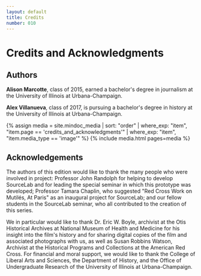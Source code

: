 ```yaml
---
layout: default
title: Credits
number: 010 
---
```


# Credits and Acknowledgments

## Authors

**Alison Marcotte**, class of 2015, earned a bachelor's degree in journalism at the University of Illinois at Urbana-Champaign.

**Alex Villanueva**, class of 2017, is pursuing a bachelor's degree in history at the University of Illinois at Urbana-Champaign.

{% assign media = site.mindoc_media | sort: "order" | where_exp: "item", "item.page == 'credits_and_acknowledgments'" | where_exp: "item", "item.media_type == 'image'" %} 
{% include media.html pages=media %}

## Acknowledgements

The authors of this edition would like to thank the many people who were involved in project: Professor John Randolph for helping to develop SourceLab and for leading the special seminar in which this prototype was developed; Professor Tamara Chaplin, who suggested "Red Cross Work on Mutilés, At Paris" as an inaugural project for SourceLab; and our fellow students in the SourceLab seminar, who all contributed to the creation of this series.

We in particular would like to thank Dr. Eric W. Boyle, archivist at the Otis Historical Archives at National Museum of Health and Medicine for his insight into the film's history and for sharing digital copies of the film and associated photographs with us, as well as Susan Robbins Watson, Archivist at the Historical Programs and Collections at the American Red Cross. For financial and moral support, we would like to thank the College of Liberal Arts and Sciences, the Department of History, and the Office of Undergraduate Research of the University of Illinois at Urbana-Champaign.
